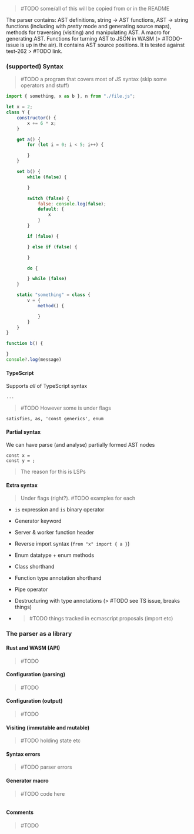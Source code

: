 > #TODO some/all of this will be copied from or in the README

The parser contains: AST definitions, string -> AST functions, AST -> string functions (including with *pretty* mode and generating source maps), methods for traversing (visiting) and manipulating AST. A macro for generating AST. Functions for turning AST to JSON in WASM (> #TODO-issue is up in the air). It contains AST source positions. It is tested against test-262 > #TODO link.

### (supported) Syntax

> #TODO a program that covers most of JS syntax (skip some operators and stuff)

```javascript
import { something, x as b }, n from "./file.js";

let x = 2;
class Y {
	constructor() {
		x += 6 * x;
	}

	get a() {
		for (let i = 0; i < 5; i++) {

		}
	}

	set b() {
		while (false) {

		}

		switch (false) {
			false: console.log(false);
			default: {
				x
			}
		}

		if (false) {

		} else if (false) {

		}

		do {

		} while (false)
	}

	static "something" = class {
		v = {
			method() {

			}
		}
	}
}

function b() {

}
console?.log(message)
```

#### TypeScript

Supports *all* of TypeScript syntax

```typescript
...
```

> #TODO However some is under flags

```
satisfies, as, 'const generics', enum
```

#### Partial syntax

We can have parse (and analyse) partially formed AST nodes

```
const x =
const y = ;
```

> The reason for this is LSPs

#### Extra syntax

> Under flags (right?).
> #TODO examples for each
- `is` expression and `is` binary operator

- Generator keyword
- Server & worker function header
- Reverse import syntax (`from "x" import { a }`)
- Enum datatype + enum methods
- Class shorthand
- Function type annotation shorthand
- Pipe operator
- Destructuring with type annotations (> #TODO see TS issue, breaks things)
- > #TODO things tracked in ecmascript proposals (import etc)

### The parser as a library

#### Rust and WASM (API)

> #TODO

#### Configuration (parsing)

> #TODO

#### Configuration (output)

> #TODO

#### Visiting (immutable and mutable)

> #TODO holding state etc

#### Syntax errors

> #TODO parser errors

#### Generator macro

> #TODO code here

```rs
```

#### Comments

> #TODO
